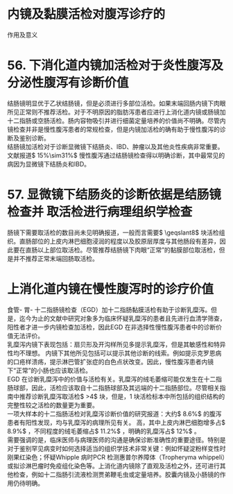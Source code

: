 # 内镜及黏膜活检对腹泻诊疗的  
作用及意义  
# 56. 下消化道内镜加活检对于炎性腹泻及分泌性腹泻有诊断价值  
结肠镜明显优于乙状结肠镜，但是必须进行多部位活检。如果末端回肠内镜下肉眼所见正常则不推荐活检。对于不明原因的脂肪泻患者应进行上消化道内镜或肠镜加十二指肠或空肠活检。肠内容物吸引并进行细菌定量培养的价值尚不明确。尽管内镜检查并非是慢性腹泻患者的常规检查，但是内镜加活检的确有助于慢性腹泻的诊断及鉴别诊断。  
结肠镜加活检对于诊断显微镜下结肠炎、IBD、肿瘤以及其他炎性疾病非常重要。文献报道$ 15\%\sim31\%$  慢性腹泻通过结肠镜检查得以明确诊断，其中最常见的病因为显微镜下结肠炎和IBD。  
# 57.  显微镜下结肠炎的诊断依据是结肠镜检查并 取活检进行病理组织学检查  
肠镜下需要取活检的数目尚未见明确报道，一般而言需要$ \geqslant8$  块活检组织。直肠部位的上皮内淋巴细胞浸润的程度以及胶原层厚度与其他肠段有差异，因此要在直肠以上部位取活检。尽管推荐结肠镜下肉眼“正常”的黏膜部位取活检，但是并不推荐正常末端回肠取活检。  
#  上消化道内镜在慢性腹泻时的诊疗价值  
食管- 胃- 十二指肠镜检查（EGD）加十二指肠黏膜活检有助于诊断乳糜泻。但是，迄今为止的文献中研究对象多为临床怀疑乳糜泻的患者且先进行血清学筛查，阳性者才进一步内镜检查加活检，因此EGD 在非选择性慢性腹泻患者中的诊断价值无法评价。  
乳糜泻内镜下表现包括：扇贝形及开沟样所见多提示乳糜泻，但是其敏感性和特异性均不理想。 内镜下其他所见包括可以提示其他诊断的线索。例如提示克罗恩病的口疮样溃疡，提示淋巴管扩张症的白色点状改变。因此，慢性腹泻患者内镜下“正常”的小肠也应该取活检。  
EGD 在诊断乳糜泻中的价值与活检有关。乳糜泻的绒毛萎缩可能仅发生在十二指肠球部，因此，活检应该取自十二指肠球部及其远端的十二指肠部位。尽管相关指南中推荐诊断乳糜泻取活检$ >4$  块，但是，1 块活检标本中所包括的组织结构的完整性较之活检的数量更为重要。  
一项大样本的十二指肠活检对乳糜泻诊断价值的研究报道：大约$ 8.6\%$  的腹泻患者有阳性发现，均与乳糜泻的病理所见有关。 高，其中上皮内淋巴细胞增多占$ 8.9\%$ ，不同程度的绒毛萎缩占$ 11.2\%$ ，明确的乳糜泻占$ 12\%$ 。  
需要强调的是，临床医师与病理医师的沟通是确保诊断准确性的重要途径。特别是对于鉴别罕见病变时如何选择适当的组织学技术非常关键：例如怀疑淀粉样变性时刚果红染色；怀疑Whipple 病时PCR 检测惠普尔养障体（Tropheryma whippeli）或拟诊淋巴瘤时免疫组化染色等。上消化道内镜除了直观及活检之外，还可进行其他检查，例如十二指肠引流液检测贾弟鞭毛虫或定量培养。胶囊内镜及小肠镜的作用仍待明确。  